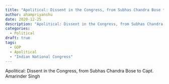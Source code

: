 ```yaml
---
title: "Apolitical: Dissent in the Congress, from Subhas Chandra Bose to Capt. Amarinder Singh"
author: ahampriyanshu
date: 2020-12-25
description: "Apolitical: Dissent in the Congress, from Subhas Chandra Bose to Capt. Amarinder Singh"
categories:
  - Political
draft: true
tags:
  - GOP
  - Apolitical
  - "Indian National Congress"
---
```


Apolitical: Dissent in the Congress, from Subhas Chandra Bose to Capt. Amarinder Singh
